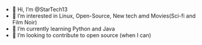 - 👋 Hi, I’m @StarTech13
- 👀 I’m interested in Linux, Open-Source, New tech amd Movies(Sci-fi and Film Noir)
- 🌱 I’m currently learning Python and Java
- 💞️ I’m looking to contribute to open source (when I can)

<!---
StarTech13/StarTech13 is a ✨ special ✨ repository because its `README.md` (this file) appears on your GitHub profile.
You can click the Preview link to take a look at your changes.
--->
